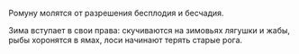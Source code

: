 Ромуну молятся от разрешения бесплодия и бесчадия.

Зима вступает в свои права: скучиваются на зимовьях лягушки и жабы, рыбы хоронятся в ямах, лоси начинают терять старые рога.